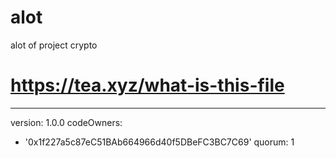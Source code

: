 # alot
alot of project crypto
# https://tea.xyz/what-is-this-file
---
version: 1.0.0
codeOwners:
  - '0x1f227a5c87eC51BAb664966d40f5DBeFC3BC7C69'
quorum: 1
